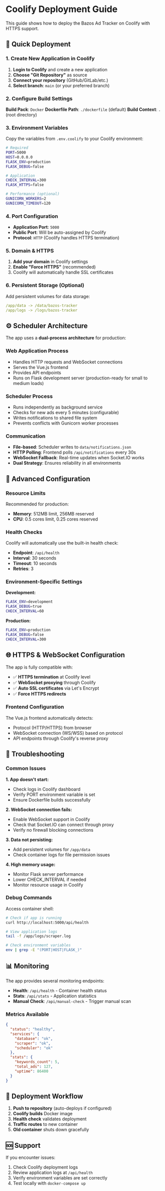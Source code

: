 # Coolify Deployment Guide

This guide shows how to deploy the Bazos Ad Tracker on Coolify with HTTPS support.

## 🚀 Quick Deployment

### 1. Create New Application in Coolify

1. **Login to Coolify** and create a new application
2. **Choose "Git Repository"** as source
3. **Connect your repository** (GitHub/GitLab/etc.)
4. **Select branch**: `main` (or your preferred branch)

### 2. Configure Build Settings

**Build Pack**: `Docker`
**Dockerfile Path**: `./dockerfile` (default)
**Build Context**: `.` (root directory)

### 3. Environment Variables

Copy the variables from `.env.coolify` to your Coolify environment:

```bash
# Required
PORT=5000
HOST=0.0.0.0
FLASK_ENV=production
FLASK_DEBUG=false

# Application
CHECK_INTERVAL=300
FLASK_HTTPS=false

# Performance (optional)
GUNICORN_WORKERS=2
GUNICORN_TIMEOUT=120
```

### 4. Port Configuration

- **Application Port**: `5000`
- **Public Port**: Will be auto-assigned by Coolify
- **Protocol**: `HTTP` (Coolify handles HTTPS termination)

### 5. Domain & HTTPS

1. **Add your domain** in Coolify settings
2. **Enable "Force HTTPS"** (recommended)
3. Coolify will automatically handle SSL certificates

### 6. Persistent Storage (Optional)

Add persistent volumes for data storage:

```yaml
/app/data -> /data/bazos-tracker
/app/logs -> /logs/bazos-tracker
```

## ⚙️ Scheduler Architecture

The app uses a **dual-process architecture** for production:

### **Web Application Process**
- Handles HTTP requests and WebSocket connections
- Serves the Vue.js frontend
- Provides API endpoints
- Runs on Flask development server (production-ready for small to medium loads)

### **Scheduler Process** 
- Runs independently as background service
- Checks for new ads every 5 minutes (configurable)
- Writes notifications to shared file system
- Prevents conflicts with Gunicorn worker processes

### **Communication**
- **File-based**: Scheduler writes to `data/notifications.json`
- **HTTP Polling**: Frontend polls `/api/notifications` every 30s
- **WebSocket Fallback**: Real-time updates when Socket.IO works
- **Dual Strategy**: Ensures reliability in all environments

## 🔧 Advanced Configuration

### Resource Limits

Recommended for production:
- **Memory**: 512MB limit, 256MB reserved
- **CPU**: 0.5 cores limit, 0.25 cores reserved

### Health Checks

Coolify will automatically use the built-in health check:
- **Endpoint**: `/api/health`
- **Interval**: 30 seconds
- **Timeout**: 10 seconds
- **Retries**: 3

### Environment-Specific Settings

**Development:**
```bash
FLASK_ENV=development
FLASK_DEBUG=true
CHECK_INTERVAL=60
```

**Production:**
```bash
FLASK_ENV=production
FLASK_DEBUG=false
CHECK_INTERVAL=300
```

## 🌐 HTTPS & WebSocket Configuration

The app is fully compatible with:
- ✅ **HTTPS termination** at Coolify level
- ✅ **WebSocket proxying** through Coolify
- ✅ **Auto SSL certificates** via Let's Encrypt
- ✅ **Force HTTPS redirects**

### Frontend Configuration

The Vue.js frontend automatically detects:
- Protocol (HTTP/HTTPS) from browser
- WebSocket connection (WS/WSS) based on protocol
- API endpoints through Coolify's reverse proxy

## 🐛 Troubleshooting

### Common Issues

**1. App doesn't start:**
- Check logs in Coolify dashboard
- Verify PORT environment variable is set
- Ensure Dockerfile builds successfully

**2. WebSocket connection fails:**
- Enable WebSocket support in Coolify
- Check that Socket.IO can connect through proxy
- Verify no firewall blocking connections

**3. Data not persisting:**
- Add persistent volumes for `/app/data`
- Check container logs for file permission issues

**4. High memory usage:**
- Monitor Flask server performance
- Lower CHECK_INTERVAL if needed
- Monitor resource usage in Coolify

### Debug Commands

Access container shell:
```bash
# Check if app is running
curl http://localhost:5000/api/health

# View application logs
tail -f /app/logs/scraper.log

# Check environment variables
env | grep -E "(PORT|HOST|FLASK_)"
```

## 📊 Monitoring

The app provides several monitoring endpoints:

- **Health**: `/api/health` - Container health status
- **Stats**: `/api/stats` - Application statistics
- **Manual Check**: `/api/manual-check` - Trigger manual scan

### Metrics Available

```json
{
  "status": "healthy",
  "services": {
    "database": "ok",
    "scraper": "ok", 
    "scheduler": "ok"
  },
  "stats": {
    "keywords_count": 5,
    "total_ads": 127,
    "uptime": 86400
  }
}
```

## 🔄 Deployment Workflow

1. **Push to repository** (auto-deploys if configured)
2. **Coolify builds** Docker image
3. **Health check** validates deployment
4. **Traffic routes** to new container
5. **Old container** shuts down gracefully

## 🆘 Support

If you encounter issues:

1. Check Coolify deployment logs
2. Review application logs at `/api/health`
3. Verify environment variables are set correctly
4. Test locally with `docker-compose up`
